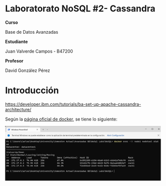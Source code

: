 # Laboratorato NoSQL #2- Cassandra
**Curso**

Base de Datos Avanzadas

**Estudiante**


Juan Valverde Campos - B47200

**Profesor**

David González Pérez

# Introducción 



https://developer.ibm.com/tutorials/ba-set-up-apache-cassandra-architecture/


Según la [página oficial de docker](https://docs.docker.com/desktop/), se tiene lo siguiente:

![](./images/1.png)
